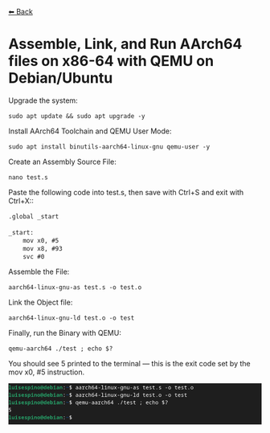 [⬅ Back](../)

# Assemble, Link, and Run AArch64 files on x86-64 with QEMU on Debian/Ubuntu

Upgrade the system:

```
sudo apt update && sudo apt upgrade -y
```

Install AArch64 Toolchain and QEMU User Mode:
```
sudo apt install binutils-aarch64-linux-gnu qemu-user -y
```

Create an Assembly Source File:

```
nano test.s
```

Paste the following code into test.s, then save with Ctrl+S and exit with Ctrl+X::

```
.global _start

_start:
    mov x0, #5
    mov x8, #93
    svc #0

```

Assemble the File:
```
aarch64-linux-gnu-as test.s -o test.o
```

Link the Object file:
```
aarch64-linux-gnu-ld test.o -o test
```

Finally, run the Binary with QEMU:
```
qemu-aarch64 ./test ; echo $?
```

You should see 5 printed to the terminal — this is the exit code set by the mov x0, #5 instruction.

![Alt text](run.png)
